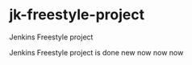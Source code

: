 # jk-freestyle-project
Jenkins Freestyle project

Jenkins Freestyle project is done new now now now
